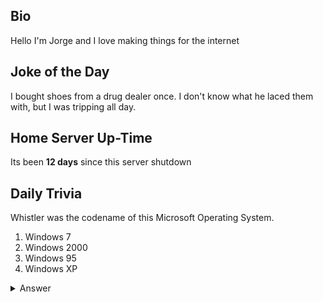 ## Bio

Hello I'm Jorge and I love making things for the internet

## Joke of the Day

I bought shoes from a drug dealer once. I don't know what he laced them with, but I was tripping all day.

## Home Server Up-Time

Its been **12 days** since this server shutdown


## Daily Trivia

Whistler was the codename of this Microsoft Operating System.
 1. Windows 7
 2. Windows 2000
 3. Windows 95
 4. Windows XP

<details>
  <summary>Answer</summary>
  Windows XP
</details>

